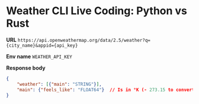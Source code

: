 # Weather CLI Live Coding: Python vs Rust

**URL**
`https://api.openweathermap.org/data/2.5/weather?q={city_name}&appid={api_key}`

**Env name**
`WEATHER_API_KEY`

**Response body**
```json
{
    "weather": [{"main": "STRING"}],
    "main": {"feels_like": "FLOAT64"}  // Is in °K (- 273.15 to convert to °C)
}
```
